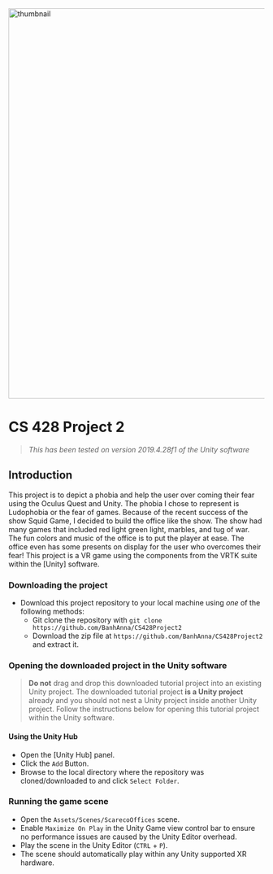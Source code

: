 <img width="767" alt="thumbnail" src="https://user-images.githubusercontent.com/77754518/137814851-3e575c28-6783-4956-ad27-06754e840a0d.PNG">

# CS 428 Project 2

> _This has been tested on version 2019.4.28f1 of the Unity software_


## Introduction

This project is to depict a phobia and help the user over coming their fear using the Oculus Quest and Unity. The phobia I chose to represent is Ludophobia or the fear of games. Because of the recent success of the show Squid Game, I decided to build the office like the show. The show had many games that included red light green light, marbles, and tug of war. The fun colors and music of the office is to put the player at ease. The office even has some presents on display for the user who overcomes their fear! This project is a VR game using the components from the VRTK suite within the [Unity] software.

### Downloading the project

* Download this project repository to your local machine using *one* of the following methods:
  * Git clone the repository with `git clone https://github.com/BanhAnna/CS428Project2`
  * Download the zip file at `https://github.com/BanhAnna/CS428Project2` and extract it.

### Opening the downloaded project in the Unity software

> **Do not** drag and drop this downloaded tutorial project into an existing Unity project. The downloaded tutorial project **is a Unity project** already and you should not nest a Unity project inside another Unity project. Follow the instructions below for opening this tutorial project within the Unity software.

#### Using the Unity Hub

* Open the [Unity Hub] panel.
* Click the `Add` Button.
* Browse to the local directory where the repository was cloned/downloaded to and click `Select Folder`.

### Running the game scene

* Open the `Assets/Scenes/ScarecoOffices` scene.
* Enable `Maximize On Play` in the Unity Game view control bar to ensure no performance issues are caused by the Unity Editor overhead.
* Play the scene in the Unity Editor (`CTRL` + `P`).
* The scene should automatically play within any Unity supported XR hardware.

